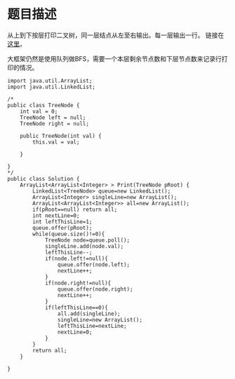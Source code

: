 # 题目描述
从上到下按层打印二叉树，同一层结点从左至右输出。每一层输出一行。 链接在[这里](https://www.nowcoder.com/practice/445c44d982d04483b04a54f298796288?tpId=13&tqId=11213&tPage=3&rp=3&ru=/ta/coding-interviews&qru=/ta/coding-interviews/question-ranking)。

大框架仍然是使用队列做BFS，需要一个本层剩余节点数和下层节点数来记录行打印的情况。
```
import java.util.ArrayList;
import java.util.LinkedList;

/*
public class TreeNode {
    int val = 0;
    TreeNode left = null;
    TreeNode right = null;

    public TreeNode(int val) {
        this.val = val;

    }

}
*/
public class Solution {
    ArrayList<ArrayList<Integer> > Print(TreeNode pRoot) {
        LinkedList<TreeNode> queue=new LinkedList();
        ArrayList<Integer> singleLine=new ArrayList();
        ArrayList<ArrayList<Integer>> all=new ArrayList();
        if(pRoot==null) return all;
        int nextLine=0;
        int leftThisLine=1;
        queue.offer(pRoot);
        while(queue.size()!=0){
            TreeNode node=queue.poll();
            singleLine.add(node.val);
            leftThisLine--;
            if(node.left!=null){
                queue.offer(node.left);
                nextLine++;
            }
            if(node.right!=null){
                queue.offer(node.right);
                nextLine++;
            }
            if(leftThisLine==0){
                all.add(singleLine);
                singleLine=new ArrayList();
                leftThisLine=nextLine;
                nextLine=0;
            }
        }
        return all;
    }
    
}
```